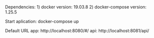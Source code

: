 Dependencies:
    1) docker         version: 19.03.8
    2) docker-compose version: 1.25.5

Start aplication:
    docker-compose up

Default URL
    app: http://localhost:8080/#/
    api: http://localhost:8081/api/